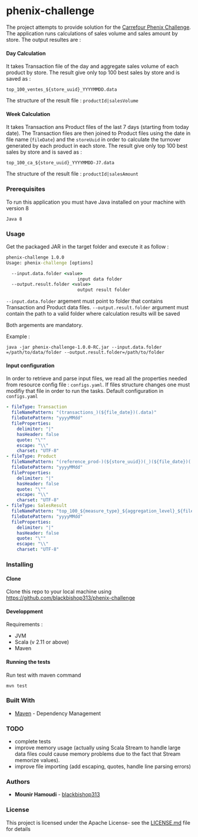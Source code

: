 # phenix-challenge
The project attempts to provide solution for the [Carrefour Phenix Challenge](https://github.com/Carrefour-Group/phenix-challenge). 
The application runs calculations of sales volume and sales amount by store. The output resultes are : 

#### Day Calculation
It takes Transaction file of the day and aggregate sales volume of each product by store. 
The result give only top 100 best sales by store and is saved as :
```
top_100_ventes_${store_uuid}_YYYYMMDD.data
```
The structure of the result file : 
```productId|salesVolume```
#### Week Calculation
It takes Transaction ans Product files of the last 7 days (starting from today date). The Transaction files are then joined to Product files using the date in file name (```fileDate```) and the ```storeUuid``` in order to calculate the turnover generated by each product in each store. 
The result give only top 100 best sales by store and is saved as :
```
top_100_ca_${store_uuid}_YYYYMMDD-J7.data
```
The structure of the result file : 
```productId|salesAmount```

### Prerequisites

To run this application you must have Java installed on your machine with version 8

```
Java 8
```

### Usage
Get the packaged JAR in the target folder and execute it as follow : 
```cmd
phenix-challenge 1.0.0
Usage: phenix-challenge [options]

  --input.data.folder <value>
                           input data folder
  --output.result.folder <value>
                           output result folder
```
```--input.data.folder``` argement must point to folder that contains Transaction and Product data files. 
```--output.result.folder``` argument must contain the path to a valid folder where calculation results will be saved

Both argements are mandatory. 

Example :
```
java -jar phenix-challenge-1.0.0-RC.jar --input.data.folder =/path/to/data/folder --output.result.folder=/path/to/folder
```
#### Input configuration
In order to retrieve and parse input files, we read all the properties needed from resource config file : ```configs.yaml```.
If files structure changes one must modifiy that file in order to run the tasks. 
Default configuration in ```configs.yaml```
```yaml
- fileType: Transaction
  fileNamePattern: "(transactions_)(${file_date})(.data)"
  fileDatePattern: "yyyyMMdd"
  fileProperties:
    delimiter: "|"
    hasHeader: false
    quote: "\""
    escape: "\\"
    charset: "UTF-8"
- fileType: Product
  fileNamePattern: "(reference_prod-)(${store_uuid})(_)(${file_date})(.data)"
  fileDatePattern: "yyyyMMdd"
  fileProperties:
    delimiter: "|"
    hasHeader: false
    quote: "\""
    escape: "\\"
    charset: "UTF-8"
- fileType: SalesResult
  fileNamePattern: "top_100_${measure_type}_${aggregation_level}_${file_date}${delta}.data"
  fileDatePattern: "yyyyMMdd"
  fileProperties:
    delimiter: "|"
    hasHeader: false
    quote: "\""
    escape: "\\"
    charset: "UTF-8"
 ```
### Installing

#### Clone

Clone this repo to your local machine using https://github.com/blackbishop313/phenix-challenge

#### Developpment
Requirements : 
* JVM
* Scala (v 2.11 or above)
* Maven


#### Running the tests
Run test with maven command
```
mvn test
```

### Built With

* [Maven](https://maven.apache.org/) - Dependency Management

### TODO
* complete tests
* improve memory usage (actually using Scala Stream to handle large data files could cause memory problems due to the fact that Stream memorize values). 
* improve file importing (add escaping, quotes, handle line parsing errors)

### Authors

* **Mounir Hamoudi** - [blackbishop313](https://gist.github.com/blackbishop313)

### License

This project is licensed under the Apache License- see the [LICENSE.md](LICENSE.md) file for details
